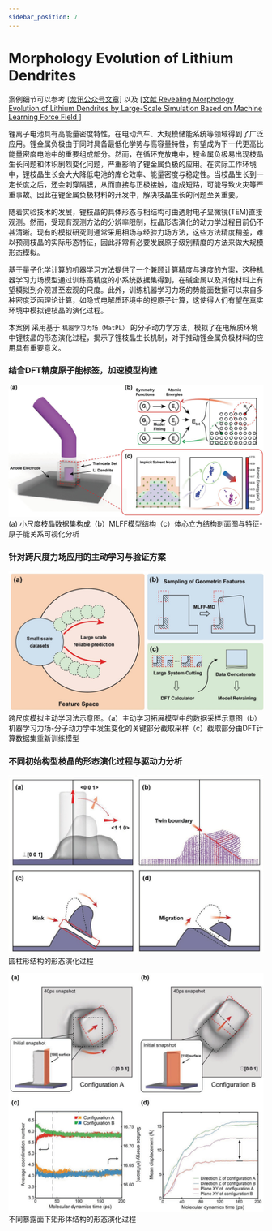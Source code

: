 ```yaml
---
sidebar_position: 7
---
```


# Morphology Evolution of Lithium Dendrites

案例细节可以参考 [[龙讯公众号文章]](https://mp.weixin.qq.com/s/kapzIrPvL2AcGTUzdHgglg) 以及 [[文献 Revealing Morphology Evolution of Lithium Dendrites by Large-Scale Simulation Based on Machine Learning Force Field ]](https://iopscience.iop.org/article/10.1088/1367-2630/acf2bb)

锂离子电池具有高能量密度特性，在电动汽车、大规模储能系统等领域得到了广泛应用。锂金属负极由于同时具备最低化学势与高容量特性，有望成为下一代更高比能量密度电池中的重要组成部分。然而，在循环充放电中，锂金属负极易出现枝晶生长问题和体积剧烈变化问题，严重影响了锂金属负极的应用。在实际工作环境中，锂枝晶生长会大大降低电池的库仑效率、能量密度与稳定性。当枝晶生长到一定长度之后，还会刺穿隔膜，从而直接与正极接触，造成短路，可能导致火灾等严重事故。因此在锂金属负极材料的开发中，解决枝晶生长的问题至关重要。

随着实验技术的发展，锂枝晶的具体形态与相结构可由透射电子显微镜(TEM)直接观测。然而，受现有观测方法的分辨率限制，枝晶形态演化的动力学过程目前仍不甚清晰。现有的模拟研究则通常采用相场与经验力场方法，这些方法精度稍差，难以预测枝晶的实际形态特征，因此非常有必要发展原子级别精度的方法来做大规模形态模拟。

基于量子化学计算的机器学习方法提供了一个兼顾计算精度与速度的方案，这种机器学习力场模型通过训练高精度的小系统数据集得到，在碱金属以及其他材料上有望模拟到介观甚至宏观的尺度。此外，训练机器学习力场的势能面数据可以来自多种密度泛函理论计算，如隐式电解质环境中的锂原子计算，这使得人们有望在真实环境中模拟锂枝晶的演化过程。

本案例 采用基于 `机器学习力场（MatPL）` 的分子动力学方法，模拟了在电解质环境中锂枝晶的形态演化过程，揭示了锂枝晶生长机制，对于推动锂金属负极材料的应用具有重要意义。

### 结合DFT精度原子能标签，加速模型构建

![proportion_time](./pictures/exp_7_1.png)
(a) 小尺度枝晶数据集构成（b）MLFF模型结构（c）体心立方结构剖面图与特征-原子能关系可视化分析

### 针对跨尺度力场应用的主动学习与验证方案
![proportion_time](./pictures/exp_7_2.png)
跨尺度模拟主动学习法示意图。（a）主动学习拓展模型中的数据采样示意图（b）机器学习力场-分子动力学中发生变化的关键部分截取采样（c）截取部分由DFT计算数据集重新训练模型

### 不同初始构型枝晶的形态演化过程与驱动力分析
![proportion_time](./pictures/exp_7_3.png)
 圆柱形结构的形态演化过程

![proportion_time](./pictures/exp_7_4.png)
不同暴露面下矩形体结构的形态演化过程